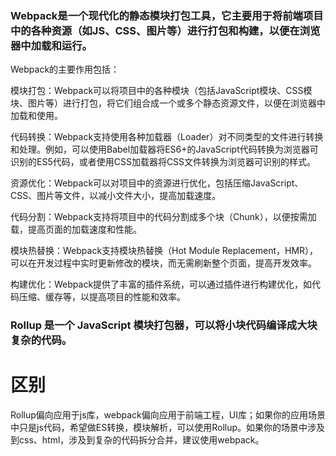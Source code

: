 
### Webpack是一个现代化的静态模块打包工具，它主要用于将前端项目中的各种资源（如JS、CSS、图片等）进行打包和构建，以便在浏览器中加载和运行。

Webpack的主要作用包括：

模块打包：Webpack可以将项目中的各种模块（包括JavaScript模块、CSS模块、图片等）进行打包，将它们组合成一个或多个静态资源文件，以便在浏览器中加载和使用。

代码转换：Webpack支持使用各种加载器（Loader）对不同类型的文件进行转换和处理。例如，可以使用Babel加载器将ES6+的JavaScript代码转换为浏览器可识别的ES5代码，或者使用CSS加载器将CSS文件转换为浏览器可识别的样式。

资源优化：Webpack可以对项目中的资源进行优化，包括压缩JavaScript、CSS、图片等文件，以减小文件大小，提高加载速度。

代码分割：Webpack支持将项目中的代码分割成多个块（Chunk），以便按需加载，提高页面的加载速度和性能。

模块热替换：Webpack支持模块热替换（Hot Module Replacement，HMR），可以在开发过程中实时更新修改的模块，而无需刷新整个页面，提高开发效率。

构建优化：Webpack提供了丰富的插件系统，可以通过插件进行构建优化，如代码压缩、缓存等，以提高项目的性能和效率。


### Rollup 是一个 JavaScript 模块打包器，可以将小块代码编译成大块复杂的代码。


# 区别
Rollup偏向应用于js库，webpack偏向应用于前端工程，UI库；如果你的应用场景中只是js代码，希望做ES转换，模块解析，可以使用Rollup。如果你的场景中涉及到css、html，涉及到复杂的代码拆分合并，建议使用webpack。